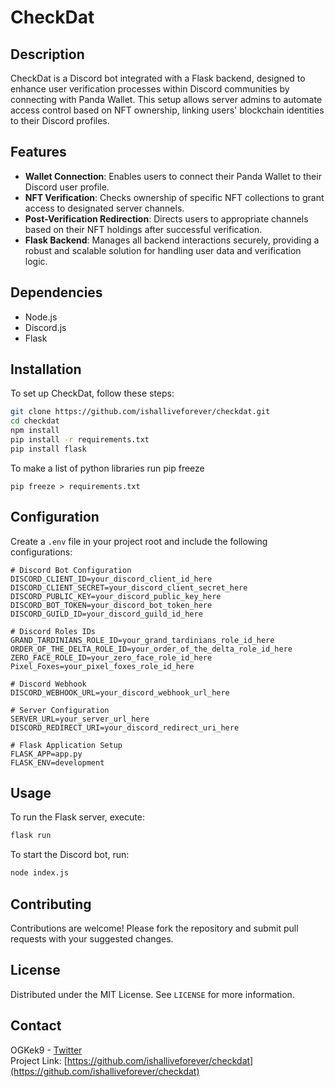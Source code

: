 # CheckDat

## Description
CheckDat is a Discord bot integrated with a Flask backend, designed to enhance user verification processes within Discord communities by connecting with Panda Wallet. This setup allows server admins to automate access control based on NFT ownership, linking users' blockchain identities to their Discord profiles.

## Features
- **Wallet Connection**: Enables users to connect their Panda Wallet to their Discord user profile.
- **NFT Verification**: Checks ownership of specific NFT collections to grant access to designated server channels.
- **Post-Verification Redirection**: Directs users to appropriate channels based on their NFT holdings after successful verification.
- **Flask Backend**: Manages all backend interactions securely, providing a robust and scalable solution for handling user data and verification logic.

## Dependencies
- Node.js
- Discord.js
- Flask

## Installation

To set up CheckDat, follow these steps:

```bash
git clone https://github.com/ishalliveforever/checkdat.git
cd checkdat
npm install
pip install -r requirements.txt
pip install flask
```

To make a list of python libraries run pip freeze 

```
pip freeze > requirements.txt
```
## Configuration

Create a `.env` file in your project root and include the following configurations:

```plaintext
# Discord Bot Configuration
DISCORD_CLIENT_ID=your_discord_client_id_here
DISCORD_CLIENT_SECRET=your_discord_client_secret_here
DISCORD_PUBLIC_KEY=your_discord_public_key_here
DISCORD_BOT_TOKEN=your_discord_bot_token_here
DISCORD_GUILD_ID=your_discord_guild_id_here

# Discord Roles IDs
GRAND_TARDINIANS_ROLE_ID=your_grand_tardinians_role_id_here
ORDER_OF_THE_DELTA_ROLE_ID=your_order_of_the_delta_role_id_here
ZERO_FACE_ROLE_ID=your_zero_face_role_id_here
Pixel_Foxes=your_pixel_foxes_role_id_here

# Discord Webhook
DISCORD_WEBHOOK_URL=your_discord_webhook_url_here

# Server Configuration
SERVER_URL=your_server_url_here
DISCORD_REDIRECT_URI=your_discord_redirect_uri_here

# Flask Application Setup
FLASK_APP=app.py
FLASK_ENV=development
```

## Usage

To run the Flask server, execute:

```bash
flask run
```

To start the Discord bot, run:

```bash
node index.js
```

## Contributing
Contributions are welcome! Please fork the repository and submit pull requests with your suggested changes.

## License
Distributed under the MIT License. See `LICENSE` for more information.

## Contact
OGKek9 - [Twitter](https://twitter.com/OGKek9)  
Project Link: [https://github.com/ishalliveforever/checkdat](https://github.com/ishalliveforever/checkdat)
